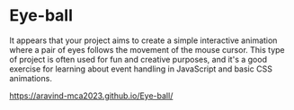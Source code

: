 # Eye-ball

It appears that your project aims to create a simple interactive animation where a pair of eyes follows the movement of the mouse cursor. This type of project is often used for fun and creative purposes, and it's a good exercise for learning about event handling in JavaScript and basic CSS animations.

https://aravind-mca2023.github.io/Eye-ball/

